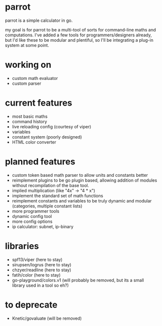 # parrot

parrot is a simple calculator in go.

my goal is for parrot to be a multi-tool of sorts for command-line maths and computations. I've added a few tools for programmers/designers already, but I'd like these to be modular and plentiful, so I'll be integrating a plug-in system at some point. 

# working on
- custom math evaluator
- custom parser

# current features

- most basic maths
- command history
- live reloading config (courtesy of viper)
- variables
- constant system (poorly designed)
- HTML color converter

# planned features

- custom token based math parser to allow units and constants better
- reimplement plugins to be go plugin based, allowing addition of modules without recompilation of the base tool.
- implied multiplication (like "4x" -> "4 * x")
- implement the standard set of math functions
- reimplement constants and variables to be truly dynamic and modular (categories, multiple constant lists)
- more programmer tools
- dynamic config tool
- more config options
- ip calculator: subnet, ip-binary

# libraries

- spf13/viper (here to stay)
- sirupsen/logrus (here to stay)
- chzyer/readline (here to stay)
- fatih/color (here to stay)
- go-playground/colors.v1 (will probably be removed, but its a small library used in a tool so eh?)

# to deprecate
- Knetic/govaluate (will be removed)

